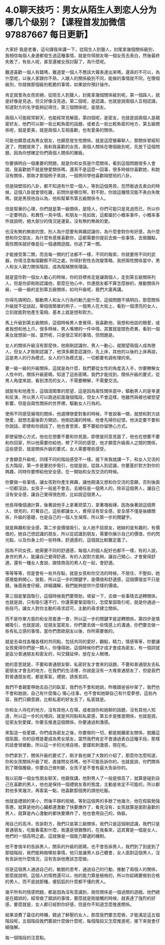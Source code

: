 # 4.0聊天技巧：男女从陌生人到恋人分为哪几个级别？【课程首发加微信97887667 每日更新】

大家好 我是老番，這句課我來講一下，從陌生人到獵人，封尾拿幾個關係級別，我相信每個人身邊都發生過這種事情，就是你得朋友喝一個女孩去表白，然後最終失敗了，有些人呢，甚至還被女孩討厭了，為什麼呢。

難道喜歡一個人有錯嗎，難道愛一個人不應該大聲表達出來嗎，還真的不可以，為什麼呢，以後人家跟你不熟，人跟人的關係級別不同，能做的事情就不同，在哪個級別，你就做那個級別乾脆的事情，如果說你預計操作。

肯定就會為女孩拒絕，從陌生人到獵人，封尾拿幾個關係級別呢，第一個路人，就是好像是見過，但又好像沒見過，第二個呢，是認識，也就是說兩個人互相認識，知道對方的名字能夠記得住，第三個關係呢，是朋友。

兩個人可能經常聊天，也能經常見解面，第四個呢，是密友，也就是說兩個人是親密好友，他們可以聊一些比較負密的話題，或者去一些比較負密的地方，第五級關係呢，就是愛美，就是兩個人互相喜歡，也有愛美的關係。

可能也願意成為男女朋友，也願意發生性關係，就是這麼螢幕聊人，那關係曾經知道了，問題就來了，我和我喜歡的女孩，兩個人關係在哪個級別呢，先放下這個問題，因為你想確定你們兩個人關係的層級。

你要搞明白一個重要的問題，就是你和女孩是什麼關係，看到這個問題很多人會說，我喜歡她不就是戀愛關係嗎，還真不是這麼一回事，很多時候你喜歡她，和她沒有關係，那剛才那個例子來說，一個男同學他喜歡隔壁班的八卦。

但是隔壁班的八卦，都不知道有什麼一個人，等到這個男孩，忽然衝過去表白的時候，這個八卦就會很吃雞，前問你是哪位啊，對不對，你說這種情況能不表白失敗嗎，就是男孩他自以為，他和幫華市第五級關係令人。

但是幫華的心理，你們就是第一級關係，是陸人，你們可能只是見過而已，所以你一定要明白，和異性一見中情，和朋友一見如故，這都屬於小概率事件，小概率事件就說明，絕大部分的情況是運氣，沒有無約無故的愛。

也沒有無約無故的恨，別人為什麼要有興趣認識你，為什麼會對你有好感，為什麼想和你交朋友，為什麼有感覺喜歡你，這都需要你提前去做一些事情，去做鋪點，兩性關係就好像是玩一個通關遊戲，你過了第一關。

才能接受第二關，而且每一關的打法都不一樣，不同的報索，你就要用不同的武器，你得注意每個觀察不同之處，你得針對性去改變策略，我把兩性關係當中，男人和女人親力關係階段，成為階梯關係理論。

就是當你對一個女人動心的時候，你的目標肯定是讓兩個人，走到第五級關係列人，但是你卻剛剛認識他，那麼在他心中，你連朋友都不算怎麼辦的，推動關係升級，一級一級的走到第五級關係，如何升級呢，我們大廈再講。

你得先搞明白，驅動男人和女人行為的動力是什麼，這個問題不搞明白，那麼關係升級就不從談起，舉個很簡單的例子，一個男人在大街上，看到一個漂亮的女人，立刻就能對他產生電相，基本上就是想和對方。

馬上升級到第五級關係，這個時候男人會覺得，我喜歡他，我想和他談的眼愛，或者我想和他上爪，很多時候，男人嘴裡的一件中情，其實就是間色奇異，看到一個美女就想拋一拋，當然呢，只是很正常的事情，但問題是。

女人的關係升級沒有那麼快，他剛剛認識你，男人一動心，就期望兩個人成為戀人，但女人才剛剛認識了，他頂多願意認識你，先上床，其他的以後的上床再說，這是男人的行為模式，女人的行為模式是，一切都要有調有理的來。

要一級一級的升級關係，這就是為什麼，我們要從女性的角度去入手，你要瞭解女人性中的，關係升級密碼，知道了這些密碼，我們才能找到，關係升級的要式，從男人角度來說，看到漂亮的女人，不需要瞭解，不需要交流。

就能有和他產生，這個滾闖單的慾望，這是因為兩性關係當中，驅動男人的是幸運和反演，所以男人可以跳過前面幾個階段，但女人不會這樣，他雖然與被也被慾望影響，但是自兩性關係的世界裡，驅動女人行為的。

使用不同感受展現的關係，他選擇戀愛對象的時候，不會說看一眼，就想和對方談戀愛，就想去最後對方開訪，他剛認識的時候，他會先掃你記憶，他決定要不要和你說話，即使和你說話了，他也會思索，要不要給你留戀心方式。

即使留戀心方式，他也在想要不要和你見面，即使是同意見面了，他也在想要不要和你回家，所以他需要你給他，帶了不同的感受，他才願意升級兩人之間的關係，這些感受，就是關係升級的要式，女人需要哪些感受。

才會願意升級呢，同樣不同的階段感受不一樣，接下來我就講一下，和女人交流的五大階段，第一步是要初步吸引，也就是說，從路人到認識，你要基於對方對你的興趣，同時你要帶給他安全感，在一開始和女孩交流的時候。

你要做一些事情，讓女孩對你產生興趣，讓他期滿又想和你交流的意願，否則後面一切都沒談，女孩子一般是不會去，去絕任是一個男人的，除非這個男人，讓自己沒有安全感，讓自己覺得很危險，比如說這個男人。

他長得像個通計算，後著說他手上拿著把菜刀，拿著塊板磚，因為後著說這個男人，很兇的，盯著自己，這些都讓女人，覺得沒有安全感，安全感不僅是後續關係，升級的基礎，也是自己的一個人生保障，所以第一步的關鍵字。

就是興趣和安全感，第二步是價值吸引，女人她不屈朋友，她缺的是有趣的，有價值的，她自己想認識的朋友，所以從認識到朋友，需要你展示自己的價值，你的閃光點，以及你身上的一些特殊，舒適感的，這個就比較難定義了。

因為不同女孩，她需要不同的舒適感，每個人的個人配好也都不一樣，有的人說，身世的男人，能讓自己覺得舒適，有的人說對方能夠，讓自己開心，才會覺得舒適，還有一種女人會說，跟情商高的男人在一起，會舒適。

等等等等，但是會有一些共存點，就是女孩和你交流的時候，不居住，不壓抑，她感覺能夠開心，放鬆，所以這一步的關鍵字，是價值和舒適感，這個價值並不只是錢，後面我會仔細，詳細講解，我們能夠提供什麼樣的價值。

第三個是鞏固吸引，這個時候我們要贊助，填留一下，去做一些事情去逆轉關係，也就是說，只有吸引還不行，你還需要鞏固吸引，怎麼鞏固吸引呢，就是你通過一些技巧，讓女人對你主動的尋求認可，主動的尋求建立關係。

而不是你單方面的和女孩套進一會，所以這一步的關鍵字是逆轉關係，第四步是情緒吸引，也就是說，從朋友當密友，你們要去做一些情感上的溝通，你們要去做一些有私立感的事情，當你們喬歐朋友以後，你所需要做的。

就是去尋找各種各樣的共同點，包括共同的愛好，觀點，精力，情感等等，你要讓女孩覺得你們是一類人，你懂得她，這個時候你們才成才會成為密友，有一個詞就是區分普通朋友和密友的，叫交錢延伸，放在女人眼裡。

她的意思就是，不要和普通朋友聊，私密好友才會來的話題，不要和普通朋友去私密朋友才會去的地方，在我們的生活裡，你說是沒有一大堆普通朋友了，但是我們對普通朋友呢，都是客氣，禮貌，請長哲詞。

我們不會親愛帶她去自己的臥室，我們也不會和她說，昨晚跟爸爸吵架了，我們也不會和她說，自己有什麼傷心 傷心往事，也不會和她聊自己有什麼夢想，這些內容，我們只願意跟，比較私密的好友去了，私密就是。

你和女人待在的地方，沒有其他人在場，或者說你和她聊的話題，沒有其他人知道，所以這一步的光境詞，就是共同點和私密感，第五步是推進關係，也就是說，從密友到愛媒，你要去推進這個關係，你要通過刺激感。

來製造一些愛媒，你們成為密友之後，你要做的一切，都是脫離密友關係，脫離這個氛圍，你的目標是要成為男女朋友，當然我們肯定不會通過表白這種手段，那樣的話會很被動，所以這一步的光境自視，愛媒和刺激感，現在呢。

你們拿到了，關係升級的要式了，剛才我也做了大致的介紹了，那麼你怎麼知道，你和女孩關係升級了呢，直接問女孩嗎，他不可能告訴你的，也就是說，你們關係到了哪個層級，你要自己做判斷，女孩子是不會有最大告訴你的。

我以前跟一個女性朋友聊天，他跟我講，他對男人了一般是很高了，就算是碰到自己在喜歡的男人，他也是保持一個禮貌友善的態度，主動是肯定不可能的，所以都對他多笑幾次，再客氣一點，他喜歡那個男的請他吃飯。

他就是禮貌的笑小，然後平靜的拒絕，等到這個男的多餘了他幾次，他在假裝勉強答應，就算是他的心臟都連激動了快要爆炸了，看見沒有，女孩就算是面對喜歡的男人，就算是內心激動的都快要爆炸了，他也會用自己的，偽裝。

用自己的高冷，告訴對方，我們只是第三級關係，我們只是這個剛認識，我們只是普通朋友，吃飯看電影什麼，我還是很猶豫的，在我看來，這其實是一個是女人，他們的一個高明之處，這就像是一個能力篩選的機制。

他不會值半的告訴男人，關系的升級的密碼，也不會告訴男人，我們到了到底到了那個階段，我們能夠做哪些事情，他只是讓男人自己體會，女人面對這個男人，沒有告訴他什麼情況，沒有告訴他應該怎麼做。

但是這個男人通過自己的，敏銳的思考，通過自己的行動，推動了兩個人的關係，那麼就說明，這個人的情商還可以，他的能力算是極格的，所以你起碼要做到合格的男人，而不是說那種，傻狐狐的什麼都不懂的男人。

幾乎所有的情感問題，都是因為沒有意識到，兩性關係是一個過關的遊戲，他們總是在錯誤的，經常做了錯誤的事情，要麼就是剛接觸的時候，就表達了強烈的好感，要麼就是，女人都已經對你好感，但是你不知道怎麼推進關係。

結果浪費了最佳的時機，錯過了鮮壓的女人，那麼我們要怎麼做，才能滿足這五個階段呢，五個階段我們要說什麼做什麼呢，每個階段又怎麼推進呢，接下來我會仔細強解。

每一個階段的注意點。